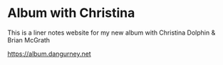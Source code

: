 # Album with Christina

This is a liner notes website for my new album with Christina Dolphin & Brian McGrath

https://album.dangurney.net
